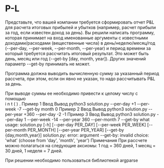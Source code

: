 # P-L
Представьте, что вашей компании требуется сформировать отчет P&amp;L для расчета итоговых прибылей и убытков (например, расчет прибыли за год, если известен доход за день).
Вы решили написать программу, которая принимает на вход именованные аргументы с известными доходами/расходами (вещественные числа) в день/неделю/месяц/год (--per-day, --per-week, --per-month, --per-year) и период времени за который требуется рассчитать итоговый результат. Это может быть день, месяц или год (--get-by [day, month, year]). Других значений параметр --get-by принимать не может.

Программа должна выводить вычисленную сумму за указанный период рассчета, при этом, если он явно не указан, то надо рассчитывать P&L за день.

При выводе суммы ее необходимо привести к целому числу с помощью  
i
n
t
(
)
 .
Пример 1
Ввод	Вывод
python3 solution.py --per-day +1 --per-week -7 --get-by month
0
Пример 2
Ввод	Вывод
python3 solution.py --per-year +360 --per-day -2
-1
Пример 3
Ввод	Вывод
python3 solution.py --per-day 1 --per-week -14 --per-year 360 --per-month 7 --get-by what
usage: solution.py [-h] [--per-day PER_DAY] [--per-week PER_WEEK]
                   [--per-month PER_MONTH] [--per-year PER_YEAR]
                   [--get-by {day,month,year}]
solution.py: error: argument --get-by: invalid choice: 'what' (choose from 'day', 'month', 'year')
Примечания
При рассчете можно полагаться на следующие аксиомы: 1 год = 360 дней, 1 месяц = 30 дней, 1 неделя = 7 дней.

При решении необходимо пользоваться библиотекой argparse
